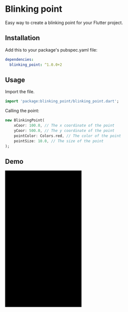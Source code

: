 # Blinking point

Easy way to create a blinking point for your Flutter project.

## Installation

Add this to your package's pubspec.yaml file:

```yaml
dependencies:
  blinking_point: ^1.0.0+2
```

## Usage

Import the file.

```dart
import 'package:blinking_point/blinking_point.dart';
```

Calling the point: 

```dart
new BlinkingPoint(
    xCoor: 100.0, // The x coordinate of the point
    yCoor: 500.0, // The y coordinate of the point
    pointColor: Colors.red, // The color of the point
    pointSize: 10.0, // The size of the point
);
```

## Demo

<img src="demo.gif" width="250" />
